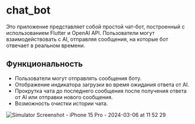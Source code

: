 # chat_bot

Это приложение представляет собой простой чат-бот, построенный с использованием Flutter и OpenAI API. Пользователи могут взаимодействовать с AI, отправляя сообщения, на которые бот отвечает в реальном времени.

## Функциональность

- Пользователи могут отправлять сообщения боту.
- Отображение индикатора загрузки во время ожидания ответа от AI.
- Прокрутка чата до последнего сообщения после получения ответа от AI или отправки нового сообщения.
- Возможность очистки истории чата.
  
![Simulator Screenshot - iPhone 15 Pro - 2024-03-06 at 11 52 29](https://github.com/dariamafteuta/chat_bot/assets/107044001/164937bd-266a-44d7-bc7f-8d367a3cca57)
